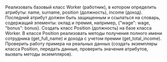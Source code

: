 Реализовать базовый класс Worker (работник),
в котором определить атрибуты: name, surname, position (должность), income (доход).
Последний атрибут должен быть защищенным и ссылаться на словарь,
содержащий элементы: оклад и премия, например, {"wage": wage, "bonus": bonus}.
Создать класс Position (должность) на базе класса Worker.
В классе Position реализовать методы получения полного имени сотрудника (get_full_name)
и дохода с учетом премии (get_total_income).
Проверить работу примера на реальных данных
(создать экземпляры класса Position, передать данные, проверить значения атрибутов,
вызвать методы экземпляров).